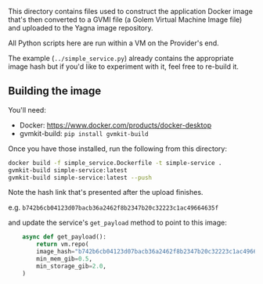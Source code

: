 This directory contains files used to construct the application Docker image
that's then converted to a GVMI file (a Golem Virtual Machine Image file) and uploaded
to the Yagna image repository.

All Python scripts here are run within a VM on the Provider's end.

The example (`../simple_service.py`) already contains the appropriate image hash 
but if you'd like to experiment with it, feel free to re-build it.

## Building the image

You'll need:

* Docker: https://www.docker.com/products/docker-desktop
* gvmkit-build: `pip install gvmkit-build`

Once you have those installed, run the following from this directory:

```bash
docker build -f simple_service.Dockerfile -t simple-service .
gvmkit-build simple-service:latest
gvmkit-build simple-service:latest --push
```

Note the hash link that's presented after the upload finishes.

e.g. `b742b6cb04123d07bacb36a2462f8b2347b20c32223c1ac49664635f`

and update the service's `get_payload` method to point to this image:

```python
    async def get_payload():
        return vm.repo(
        image_hash="b742b6cb04123d07bacb36a2462f8b2347b20c32223c1ac49664635f",
        min_mem_gib=0.5,
        min_storage_gib=2.0,
    )
```
